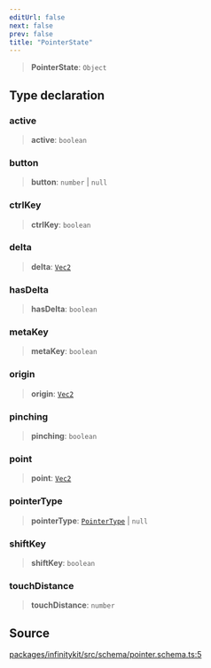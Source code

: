```yaml
---
editUrl: false
next: false
prev: false
title: "PointerState"
---
```


> **PointerState**: `Object`

## Type declaration

### active

> **active**: `boolean`

### button

> **button**: `number` \| `null`

### ctrlKey

> **ctrlKey**: `boolean`

### delta

> **delta**: [`Vec2`](Vec2.md)

### hasDelta

> **hasDelta**: `boolean`

### metaKey

> **metaKey**: `boolean`

### origin

> **origin**: [`Vec2`](Vec2.md)

### pinching

> **pinching**: `boolean`

### point

> **point**: [`Vec2`](Vec2.md)

### pointerType

> **pointerType**: [`PointerType`](PointerType.md) \| `null`

### shiftKey

> **shiftKey**: `boolean`

### touchDistance

> **touchDistance**: `number`

## Source

[packages/infinitykit/src/schema/pointer.schema.ts:5](https://github.com/nodenogg-in/alpha-p2p/blob/e7369be/packages/infinitykit/src/schema/pointer.schema.ts#L5)

